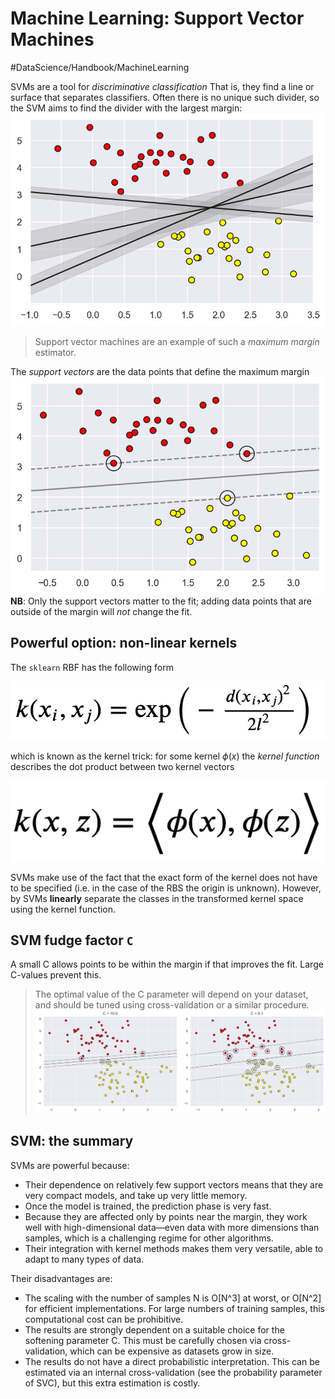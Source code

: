 # Machine Learning: Support Vector Machines
#DataScience/Handbook/MachineLearning

SVMs are a tool for _discriminative classification_
That is, they find a line or surface that separates classifiers. Often there is no unique such divider, so the SVM aims to find the divider with the largest margin:
![](Machine%20Learning%20Support%20Vector%20Machines/unknown.png)

> Support vector machines are an example of such a _maximum margin_ estimator.  

The _support vectors_ are the data points that define the maximum margin
![](Machine%20Learning%20Support%20Vector%20Machines/unknown%202.png)
**NB**: Only the support vectors matter to the fit; adding data points that are outside of the margin will _not_ change the fit.

## Powerful option: non-linear kernels

The `sklearn` RBF has the following form

![](Machine%20Learning%20Support%20Vector%20Machines/E6BC05C7-D36B-4C8E-A320-B4C47CF964D6.png)

which is known as the kernel trick: for some kernel $\phi(x)$ the _kernel function_ describes the dot product between two kernel vectors

![](Machine%20Learning%20Support%20Vector%20Machines/690A41F0-B902-4234-AA05-4A4B2CE289C6.png)

SVMs make use of the fact that the exact form of the kernel does not have to be specified (i.e. in the case of the RBS the origin is unknown). However, by SVMs **linearly** separate the classes in the transformed kernel space using the kernel function.

## SVM fudge factor `C`
A small C allows points to be within the margin if that improves the fit. Large C-values prevent this.

> The optimal value of the C parameter will depend on your dataset, and should be tuned using cross-validation or a similar procedure.  
![](Machine%20Learning%20Support%20Vector%20Machines/unknown%203.png)


## SVM: the summary

SVMs are powerful because:
* Their dependence on relatively few support vectors means that they are very compact models, and take up very little memory.
* Once the model is trained, the prediction phase is very fast.
* Because they are affected only by points near the margin, they work well with high-dimensional data—even data with more dimensions than samples, which is a challenging regime for other algorithms.
* Their integration with kernel methods makes them very versatile, able to adapt to many types of data.

Their disadvantages are:
* The scaling with the number of samples N is O[N^3] at worst, or O[N^2] for efficient implementations. For large numbers of training samples, this computational cost can be prohibitive.
* The results are strongly dependent on a suitable choice for the softening parameter C. This must be carefully chosen via cross-validation, which can be expensive as datasets grow in size.
* The results do not have a direct probabilistic interpretation. This can be estimated via an internal cross-validation (see the probability parameter of SVC), but this extra estimation is costly.
